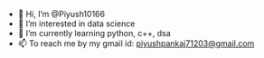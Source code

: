 - 👋 Hi, I’m @Piyush10166
- 👀 I’m interested in data science
- 🌱 I’m currently learning python, c++, dsa
- 📫 To reach me by my gmail id: piyushpankaj71203@gmail.com

<!---
Piyush10166/Piyush10166 is a ✨ special ✨ repository because its `README.md` (this file) appears on your GitHub profile.
You can click the Preview link to take a look at your changes.
--->
